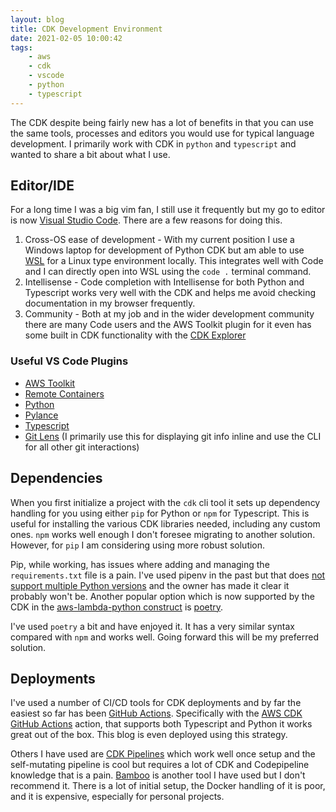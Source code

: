 ```yaml
---
layout: blog
title: CDK Development Environment
date: 2021-02-05 10:00:42
tags:
    - aws
    - cdk
    - vscode
    - python
    - typescript
---
```


The CDK despite being fairly new has a lot of benefits in that you can use the same tools, processes and editors you would use for typical language development. I primarily work with CDK in `python` and `typescript` and wanted to share a bit about what I use.

## Editor/IDE

For a long time I was a big vim fan, I still use it frequently but my go to editor is now [Visual Studio Code](https://code.visualstudio.com/). There are a few reasons for doing this.

1. Cross-OS ease of development - With my current position I use a Windows laptop for development of Python CDK but am able to use [WSL](https://docs.microsoft.com/en-us/windows/wsl/about) for a Linux type environment locally. This integrates well with Code and I can directly open into WSL using the `code .` terminal command.
1. Intellisense - Code completion with Intellisense for both Python and Typescript works very well with the CDK and helps me avoid checking documentation in my browser frequently.
1. Community - Both at my job and in the wider development community there are many Code users and the AWS Toolkit plugin for it even has some built in CDK functionality with the [CDK Explorer](https://docs.aws.amazon.com/toolkit-for-vscode/latest/userguide/cdk-explorer.html)

### Useful VS Code Plugins

* [AWS Toolkit](https://docs.aws.amazon.com/toolkit-for-vscode/latest/userguide/welcome.html)
* [Remote Containers](https://code.visualstudio.com/blogs/2020/07/01/containers-wsl)
* [Python](https://code.visualstudio.com/docs/languages/python)
* [Pylance](https://marketplace.visualstudio.com/items?itemName=ms-python.vscode-pylance)
* [Typescript](https://code.visualstudio.com/docs/languages/typescript)
* [Git Lens](https://marketplace.visualstudio.com/items?itemName=eamodio.gitlens) (I primarily use this for displaying git info inline and use the CLI for all other git interactions)

## Dependencies

When you first initialize a project with the `cdk` cli tool it sets up dependency handling for you using either `pip` for Python or `npm` for Typescript. This is useful for installing the various CDK libraries needed, including any custom ones. `npm` works well enough I don't foresee migrating to another solution. However, for `pip` I am considering using more robust solution.

Pip, while working, has issues where adding and managing the `requirements.txt` file is a pain. I've used pipenv in the past but that does [not support multiple Python versions](https://github.com/pypa/pipenv/issues/1050) and the owner has made it clear it probably won't be. Another popular option which is now supported by the CDK in the [aws-lambda-python construct](https://docs.aws.amazon.com/cdk/api/latest/docs/aws-lambda-python-readme.html) is [poetry](https://python-poetry.org/).

I've used `poetry` a bit and have enjoyed it. It has a very similar syntax compared with `npm` and works well. Going forward this will be my preferred solution.

## Deployments

I've used a number of CI/CD tools for CDK deployments and by far the easiest so far has been [GitHub Actions](https://docs.github.com/en/actions). Specifically with the [AWS CDK GitHub Actions](https://github.com/marketplace/actions/aws-cdk-github-actions) action, that supports both Typescript and Python it works great out of the box. This blog is even deployed using this strategy.

Others I have used are [CDK Pipelines](https://aws.amazon.com/blogs/developer/cdk-pipelines-continuous-delivery-for-aws-cdk-applications/) which work well once setup and the self-mutating pipeline is cool but requires a lot of CDK and Codepipeline knowledge that is a pain. [Bamboo](https://www.atlassian.com/software/bamboo) is another tool I have used but I don't recommend it. There is a lot of initial setup, the Docker handling of it is poor, and it is expensive, especially for personal projects.
